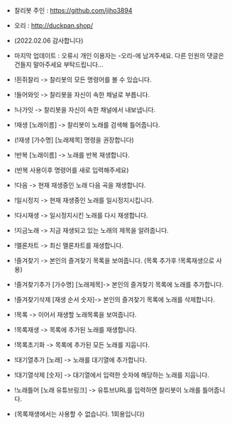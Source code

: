 - 찰리봇 주인 : https://github.com/jiho3894
- 오리 : http://duckpan.shop/
- (2022.02.06 감사합니다)
- 마지막 업데이트 : 오류시 개인 이용자는 -오리-에 남겨주세요.
다른 인원의 댓글은 건들지 말아주세요 부탁드립니다...

- !흰쥐찰리 -> 찰리봇의 모든 명령어를 볼 수 있습니다.
- !들어와잇 -> 찰리봇을 자신이 속한 채널로 부릅니다.
- !나가잇 -> 찰리봇을 자신이 속한 채널에서 내보냅니다.
- !재생 [노래이름] -> 찰리봇이 노래를 검색해 틀어줍니다.
- (!재생 [가수명] [노래제목] 명령을 권장합니다)
- !반복 [노래이름] -> 노래를 반복 재생합니다.
- (반복 사용이후 명령어를 새로 입력해주세요) 
- !다음 -> 현재 재생중인 노래 다음 곡을 재생합니다.
- !일시정지 -> 현재 재생중인 노래를 일시정지시킵니다.
- !다시재생 -> 일시정지시킨 노래를 다시 재생합니다.
- !지금노래 -> 지금 재생되고 있는 노래의 제목을 알려줍니다.
- !멜론차트 -> 최신 멜론차트를 재생합니다.
- !즐겨찾기 -> 본인의 즐겨찾기 목록을 보여줍니다. (목록 추가후 !목록재생으로 사용)
- !즐겨찾기추가 [가수명] [노래제목]-> 본인의 즐겨찾기 목록에 노래를 추가합니다.
- !즐겨찾기삭제 [재생 순서 숫자]-> 본인의 즐겨찾기 목록에 노래를 삭제합니다.
- !목록 -> 이어서 재생할 노래목록을 보여줍니다.
- !목록재생 -> 목록에 추가된 노래를 재생합니다.
- !목록초기화 -> 목록에 추가된 모든 노래를 지웁니다.
- !대기열추가 [노래] -> 노래를 대기열에 추가합니다.
- !대기열삭제 [숫자] -> 대기열에서 입력한 숫자에 해당하는 노래를 지웁니다.
- !노래틀어 [노래 유튜브링크] -> 유튜브URL를 입력하면 찰리봇이 노래를 틀어줍니다.
- (목록재생에서는 사용할 수 없습니다. 1회용입니다)
